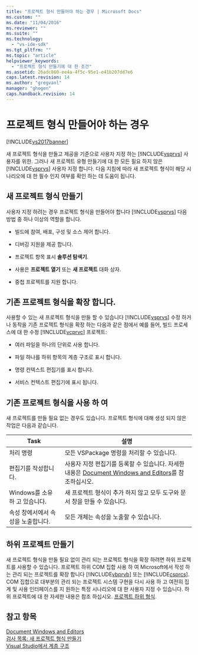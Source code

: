 ```yaml
---
title: "프로젝트 형식 만들어야 하는 경우 | Microsoft Docs"
ms.custom: ""
ms.date: "11/04/2016"
ms.reviewer: ""
ms.suite: ""
ms.technology: 
  - "vs-ide-sdk"
ms.tgt_pltfrm: ""
ms.topic: "article"
helpviewer_keywords: 
  - "프로젝트 형식 만들기에 대 한 조건"
ms.assetid: 26adc860-ee4a-4f5c-95e1-e41b207dd7e6
caps.latest.revision: 14
ms.author: "gregvanl"
manager: "ghogen"
caps.handback.revision: 14
---
```

# 프로젝트 형식 만들어야 하는 경우
[!INCLUDE[vs2017banner](../../code-quality/includes/vs2017banner.md)]

새 프로젝트 형식을 만들고 제공을 기준으로 사용자 지정 하는 [!INCLUDE[vsprvs](../../code-quality/includes/vsprvs_md.md)] 사용자를 위한.  그러나 새 프로젝트 유형 만들기에 대 한 모든 필요 하지 않은 [!INCLUDE[vsprvs](../../code-quality/includes/vsprvs_md.md)] 사용자 지정 합니다.  다음 지침에 따라 새 프로젝트 형식이 해당 시나리오에 대 한 필수 인지 여부를 확인 하는 데 도움이 됩니다.  
  
## 새 프로젝트 형식 만들기  
 사용자 지정 하려는 경우 프로젝트 형식을 만들어야 합니다 [!INCLUDE[vsprvs](../../code-quality/includes/vsprvs_md.md)] 다음 방법 중 하나 이상의 역할을 합니다.  
  
-   빌드에 참여, 배포, 구성 및 소스 제어 합니다.  
  
-   디버깅 지원을 제공 합니다.  
  
-   프로젝트 항목 표시  **솔루션 탐색기**.  
  
-   사용은  **프로젝트 열기** 또는  **새 프로젝트** 대화 상자.  
  
-   중첩 프로젝트를 지원 합니다.  
  
## 기존 프로젝트 형식을 확장 합니다.  
 사용할 수 있는 새 프로젝트 형식을 만들 할 수 있습니다 [!INCLUDE[vsprvs](../../code-quality/includes/vsprvs_md.md)] 수정 하거나 동작을 기존 프로젝트 형식을 확장 하는 다음과 같은 점에서 예를 들어, 빌드 프로세스에 대 한 수정 [!INCLUDE[vcprvc](../../debugger/includes/vcprvc_md.md)] 프로젝트:  
  
-   여러 파일을 하나의 단위로 사용 합니다.  
  
-   파일 하나를 하위 항목의 계층 구조로 표시 합니다.  
  
-   명령 컨텍스트 편집기를 표시 합니다.  
  
-   서비스 컨텍스트 편집기에 표시 됩니다.  
  
## 기존 프로젝트 형식을 사용 하 여  
 새 프로젝트를 만들 필요 없는 경우도 있습니다.  프로젝트 형식에 대해 생성 되지 않은 작업은 다음과 같습니다.  
  
|Task|설명|  
|----------|--------|  
|처리 명령|모든 VSPackage 명령을 처리할 수 있습니다.|  
|편집기를 작성합니다.|사용자 지정 편집기를 등록할 수 있습니다.  자세한 내용은 [Document Windows and Editors](http://msdn.microsoft.com/ko-kr/603625e1-62b6-413a-bc44-089346e166bc)를 참조하십시오.|  
|Windows를 소유 하 고 있습니다.|새 프로젝트 형식이 추가 하지 않고 모두 도구와 문서 창을 만들 수 있습니다.|  
|속성 창에서에서 속성을 노출합니다.|모든 개체는 속성을 노출할 수 있습니다.|  
  
## 하위 프로젝트 만들기  
 새 프로젝트 형식을 만들 필요 없이 관리 되는 프로젝트 형식을 확장 하려면 하위 프로젝트를 사용할 수 있습니다.  프로젝트 하위 COM 집합 사용 하 여 Microsoft에서 작성 하는 관리 되는 프로젝트를 확장 합니다 [!INCLUDE[vbprvb](../../code-quality/includes/vbprvb_md.md)] 또는 [!INCLUDE[csprcs](../../data-tools/includes/csprcs_md.md)].  COM 집합으로 대부분의 관리 되는 프로젝트 시스템 구현을 다시 사용 하 고 여전히 집계 및 사용 인터페이스를 지 원하는 특정 시나리오에 대 한 사용자 지정 수 있습니다.  하위 프로젝트에 대 한 자세한 내용은 참조 하십시오. [프로젝트 하위 형식](../../extensibility/internals/project-subtypes.md).  
  
## 참고 항목  
 [Document Windows and Editors](http://msdn.microsoft.com/ko-kr/603625e1-62b6-413a-bc44-089346e166bc)   
 [검사 목록: 새 프로젝트 형식 만들기](../../extensibility/internals/checklist-creating-new-project-types.md)   
 [Visual Studio에서 계층 구조](../../extensibility/internals/hierarchies-in-visual-studio.md)